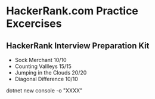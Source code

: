 # HackerRank.com Practice Excercises

## HackerRank Interview Preparation Kit

- Sock Merchant 10/10
- Counting Vallleys 15/15
- Jumping in the Clouds 20/20
- Diagonal Difference 10/10

dotnet new console -o "XXXX"
